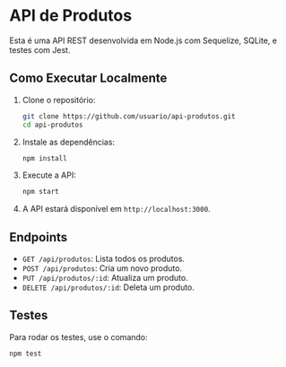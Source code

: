 # API de Produtos

Esta é uma API REST desenvolvida em Node.js com Sequelize, SQLite, e testes com Jest.

## Como Executar Localmente

1. Clone o repositório:
    ```bash
    git clone https://github.com/usuario/api-produtos.git
    cd api-produtos
    ```

2. Instale as dependências:
    ```bash
    npm install
    ```

3. Execute a API:
    ```bash
    npm start
    ```

4. A API estará disponível em `http://localhost:3000`.

## Endpoints

- `GET /api/produtos`: Lista todos os produtos.
- `POST /api/produtos`: Cria um novo produto.
- `PUT /api/produtos/:id`: Atualiza um produto.
- `DELETE /api/produtos/:id`: Deleta um produto.

## Testes

Para rodar os testes, use o comando:

```bash
npm test
